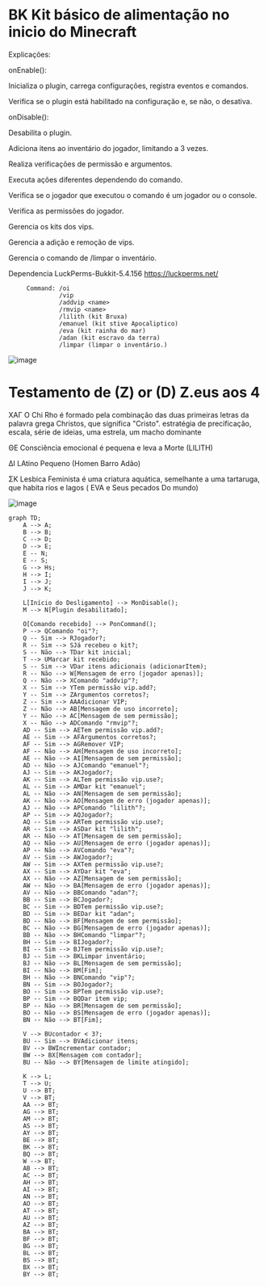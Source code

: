 # BK Kit básico de alimentação no inicio do Minecraft

Explicações:

onEnable():

Inicializa o plugin, carrega configurações, registra eventos e comandos.

Verifica se o plugin está habilitado na configuração e, se não, o desativa.

onDisable():

Desabilita o plugin.

Adiciona itens ao inventário do jogador, limitando a 3 vezes.

Realiza verificações de permissão e argumentos.

Executa ações diferentes dependendo do comando.

Verifica se o jogador que executou o comando é um jogador ou o console.

Verifica as permissões do jogador.

Gerencia os kits dos vips.

Gerencia a adição e remoção de vips.

Gerencia o comando de /limpar o inventário.



Dependencia LuckPerms-Bukkit-5.4.156 https://luckperms.net/

         Command: /oi
                  /vip
                  /addvip <name>
                  /rmvip <name>
                  /lilith (kit Bruxa)
                  /emanuel (kit stive Apocaliptico)
                  /eva (kit rainha do mar)
                  /adan (kit escravo da terra)
                  /limpar (limpar o inventário.)

![image](https://github.com/user-attachments/assets/53654929-c8c6-496d-8387-777ece188616)


# Testamento de (Z) or (D) Z.eus aos 4

XAΓ O Chi Rho é formado pela combinação das duas primeiras letras da palavra grega Christos, 
que significa "Cristo".  estratégia de precificação, escala, série de ideias,  uma estrela, um macho dominante


ΘΕ Consciência emocional é pequena e leva a Morte (LILITH)


ΔΙ LAtino Pequeno (Homen Barro Adão)


ΣΚ Lesbica Feminista é uma criatura aquática, semelhante a uma tartaruga, que habita rios e lagos ( EVA e Seus pecados Do mundo)

![image](https://github.com/user-attachments/assets/5a6795d7-de8a-4000-8003-b51297295103)

```mermaid
graph TD;
    A --> A;
    B --> B;
    C --> D;
    D --> E;
    E -- N;
    E -- S;
    G --> Hs;
    H --> I;
    I --> J;
    J --> K;

    L[Início do Desligamento] --> MonDisable();
    M --> N[Plugin desabilitado];

    O[Comando recebido] --> PonCommand();
    P --> QComando "oi"?;
    Q -- Sim --> RJogador?;
    R -- Sim --> SJá recebeu o kit?;
    S -- Não --> TDar kit inicial;
    T --> UMarcar kit recebido;
    S -- Sim --> VDar itens adicionais (adicionarItem);
    R -- Não --> W[Mensagem de erro (jogador apenas)];
    Q -- Não --> XComando "addvip"?;
    X -- Sim --> YTem permissão vip.add?;
    Y -- Sim --> ZArgumentos corretos?;
    Z -- Sim --> AAAdicionar VIP;
    Z -- Não --> AB[Mensagem de uso incorreto];
    Y -- Não --> AC[Mensagem de sem permissão];
    X -- Não --> ADComando "rmvip"?;
    AD -- Sim --> AETem permissão vip.add?;
    AE -- Sim --> AFArgumentos corretos?;
    AF -- Sim --> AGRemover VIP;
    AF -- Não --> AH[Mensagem de uso incorreto];
    AE -- Não --> AI[Mensagem de sem permissão];
    AD -- Não --> AJComando "emanuel"?;
    AJ -- Sim --> AKJogador?;
    AK -- Sim --> ALTem permissão vip.use?;
    AL -- Sim --> AMDar kit "emanuel";
    AL -- Não --> AN[Mensagem de sem permissão];
    AK -- Não --> AO[Mensagem de erro (jogador apenas)];
    AJ -- Não --> APComando "lilith"?;
    AP -- Sim --> AQJogador?;
    AQ -- Sim --> ARTem permissão vip.use?;
    AR -- Sim --> ASDar kit "lilith";
    AR -- Não --> AT[Mensagem de sem permissão];
    AQ -- Não --> AU[Mensagem de erro (jogador apenas)];
    AP -- Não --> AVComando "eva"?;
    AV -- Sim --> AWJogador?;
    AW -- Sim --> AXTem permissão vip.use?;
    AX -- Sim --> AYDar kit "eva";
    AX -- Não --> AZ[Mensagem de sem permissão];
    AW -- Não --> BA[Mensagem de erro (jogador apenas)];
    AV -- Não --> BBComando "adan"?;
    BB -- Sim --> BCJogador?;
    BC -- Sim --> BDTem permissão vip.use?;
    BD -- Sim --> BEDar kit "adan";
    BD -- Não --> BF[Mensagem de sem permissão];
    BC -- Não --> BG[Mensagem de erro (jogador apenas)];
    BB -- Não --> BHComando "limpar"?;
    BH -- Sim --> BIJogador?;
    BI -- Sim --> BJTem permissão vip.use?;
    BJ -- Sim --> BKLimpar inventário;
    BJ -- Não --> BL[Mensagem de sem permissão];
    BI -- Não --> BM[Fim];
    BH -- Não --> BNComando "vip"?;
    BN -- Sim --> BOJogador?;
    BO -- Sim --> BPTem permissão vip.use?;
    BP -- Sim --> BQDar item vip;
    BP -- Não --> BR[Mensagem de sem permissão];
    BO -- Não --> BS[Mensagem de erro (jogador apenas)];
    BN -- Não --> BT[Fim];

    V --> BUcontador < 3?;
    BU -- Sim --> BVAdicionar itens;
    BV --> BWIncrementar contador;
    BW --> BX[Mensagem com contador];
    BU -- Não --> BY[Mensagem de limite atingido];

    K --> L;
    T --> U;
    U --> BT;
    V --> BT;
    AA --> BT;
    AG --> BT;
    AM --> BT;
    AS --> BT;
    AY --> BT;
    BE --> BT;
    BK --> BT;
    BQ --> BT;
    W --> BT;
    AB --> BT;
    AC --> BT;
    AH --> BT;
    AI --> BT;
    AN --> BT;
    AO --> BT;
    AT --> BT;
    AU --> BT;
    AZ --> BT;
    BA --> BT;
    BF --> BT;
    BG --> BT;
    BL --> BT;
    BS --> BT;
    BX --> BT;
    BY --> BT;
```

